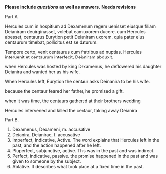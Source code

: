 **Please include *questions* as well as answers.**
**Needs revisions**

Part A 


Hercules cum in hospitium ad Dexamenum regem uenisset eiusque filiam Deianiram deuirginasset, volebat eam uxorem ducere. cum Hercules abesset, centaurus Eurytion petit Deianiram uxorem. quia pater eius centaurum timebat, pollicitus est se daturum.

Tempore certo, venit centaurus cum fratribus ad nuptias. Hercules interuenit et centaurum interfecit, Deianiram abduxit.

when Hercules was hosted by king Dexamenus, he deflowered his daughter Deianira and wanted her as his wife. 

When Hercules left, Eurytion the centaur asks Deinanira to be his wife. 

because the centaur feared her father, he promised a gift. 

when it was time, the centaurs gathered at their brothers wedding

Hercules intervened and killed the centaur, taking away Deianira


Part B.

1. Dexamenus, Dexameni, m. accusative
2. Deianira, Deianirae, f. accusative 
3. Imperfect, Indicative, Active. The word explains that Hercules left in the past, and the action happened after he left. 
4. Pluperfect, subjunctive, active. This was in the past and was indirect. 
5. Perfect, indicative, passive. the promise happened in the past and was given to someone by the subject. 
6. Ablative. It describes what took place at a fixed time in the past. 
